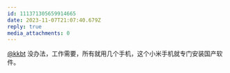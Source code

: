 ```yaml
---
id: 111371305659914665
date: 2023-11-07T21:07:40.679Z
reply: true
media_attachments: 0
---
```


[@kkbt](https://fmb.ftls.xyz/@kkbt) 没办法，工作需要，所有就用几个手机，这个小米手机就专门安装国产软件。


